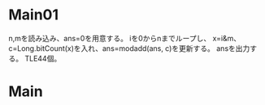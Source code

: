 # Main01
n,mを読み込み、ans=0を用意する。
iを0からnまでループし、
x=i&m、c=Long.bitCount(x)を入れ、ans=modadd(ans, c)を更新する。
ansを出力する。
TLE44個。

# Main


